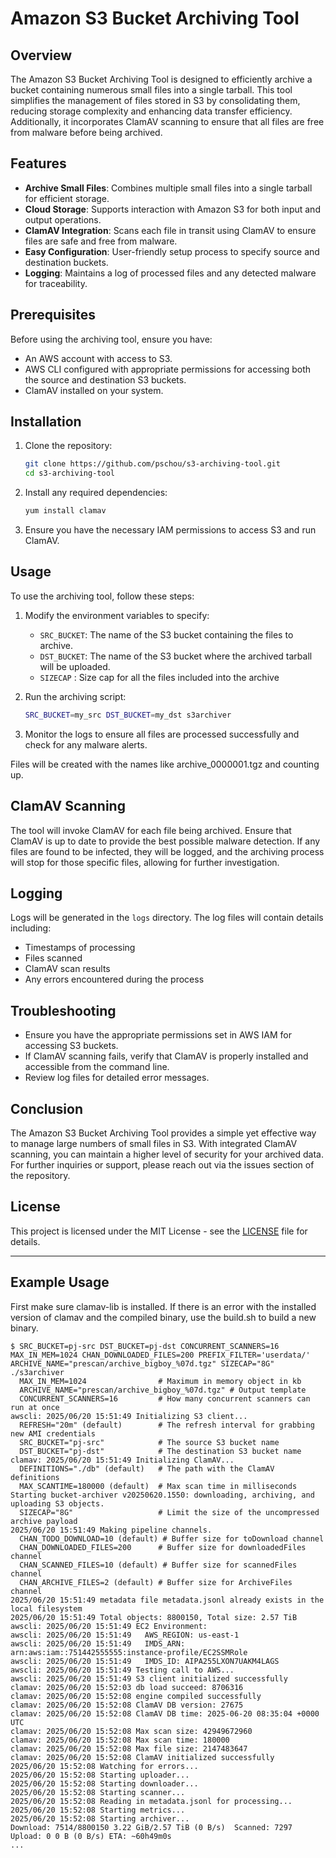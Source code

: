 # Amazon S3 Bucket Archiving Tool

## Overview

The Amazon S3 Bucket Archiving Tool is designed to efficiently archive a bucket containing numerous small files into a single tarball. This tool simplifies the management of files stored in S3 by consolidating them, reducing storage complexity and enhancing data transfer efficiency. Additionally, it incorporates ClamAV scanning to ensure that all files are free from malware before being archived.

## Features

- **Archive Small Files**: Combines multiple small files into a single tarball for efficient storage.
- **Cloud Storage**: Supports interaction with Amazon S3 for both input and output operations.
- **ClamAV Integration**: Scans each file in transit using ClamAV to ensure files are safe and free from malware.
- **Easy Configuration**: User-friendly setup process to specify source and destination buckets.
- **Logging**: Maintains a log of processed files and any detected malware for traceability.

## Prerequisites

Before using the archiving tool, ensure you have:

- An AWS account with access to S3.
- AWS CLI configured with appropriate permissions for accessing both the source and destination S3 buckets.
- ClamAV installed on your system.

## Installation

1. Clone the repository:
   ```bash
   git clone https://github.com/pschou/s3-archiving-tool.git
   cd s3-archiving-tool
   ```

2. Install any required dependencies:
   ```bash
   yum install clamav
   ```

3. Ensure you have the necessary IAM permissions to access S3 and run ClamAV.

## Usage

To use the archiving tool, follow these steps:

1. Modify the environment variables to specify:
   - `SRC_BUCKET`: The name of the S3 bucket containing the files to archive.
   - `DST_BUCKET`: The name of the S3 bucket where the archived tarball will be uploaded.
   - `SIZECAP`   : Size cap for all the files included into the archive

2. Run the archiving script:
   ```bash
   SRC_BUCKET=my_src DST_BUCKET=my_dst s3archiver
   ```

3. Monitor the logs to ensure all files are processed successfully and check for any malware alerts.

Files will be created with the names like archive_0000001.tgz and counting up.

## ClamAV Scanning

The tool will invoke ClamAV for each file being archived. Ensure that ClamAV is up to date to provide the best possible malware detection. If any files are found to be infected, they will be logged, and the archiving process will stop for those specific files, allowing for further investigation.

## Logging

Logs will be generated in the `logs` directory. The log files will contain details including:

- Timestamps of processing
- Files scanned
- ClamAV scan results
- Any errors encountered during the process

## Troubleshooting

- Ensure you have the appropriate permissions set in AWS IAM for accessing S3 buckets.
- If ClamAV scanning fails, verify that ClamAV is properly installed and accessible from the command line.
- Review log files for detailed error messages.

## Conclusion

The Amazon S3 Bucket Archiving Tool provides a simple yet effective way to manage large numbers of small files in S3. With integrated ClamAV scanning, you can maintain a higher level of security for your archived data. For further inquiries or support, please reach out via the issues section of the repository.

## License

This project is licensed under the MIT License - see the [LICENSE](LICENSE) file for details.

---

## Example Usage

First make sure clamav-lib is installed.  If there is an error with the installed version of clamav and the compiled binary, use the build.sh to build a new binary.

```
$ SRC_BUCKET=pj-src DST_BUCKET=pj-dst CONCURRENT_SCANNERS=16 MAX_IN_MEM=1024 CHAN_DOWNLOADED_FILES=200 PREFIX_FILTER='userdata/' ARCHIVE_NAME="prescan/archive_bigboy_%07d.tgz" SIZECAP="8G" ./s3archiver
  MAX_IN_MEM=1024                # Maximum in memory object in kb
  ARCHIVE_NAME="prescan/archive_bigboy_%07d.tgz" # Output template
  CONCURRENT_SCANNERS=16         # How many concurrent scanners can run at once
awscli: 2025/06/20 15:51:49 Initializing S3 client...
  REFRESH="20m" (default)        # The refresh interval for grabbing new AMI credentials
  SRC_BUCKET="pj-src"            # The source S3 bucket name
  DST_BUCKET="pj-dst"            # The destination S3 bucket name
clamav: 2025/06/20 15:51:49 Initializing ClamAV...
  DEFINITIONS="./db" (default)   # The path with the ClamAV definitions
  MAX_SCANTIME=180000 (default)  # Max scan time in milliseconds
Starting bucket-archiver v20250620.1550: downloading, archiving, and uploading S3 objects.
  SIZECAP="8G"                   # Limit the size of the uncompressed archive payload
2025/06/20 15:51:49 Making pipeline channels.
  CHAN_TODO_DOWNLOAD=10 (default) # Buffer size for toDownload channel
  CHAN_DOWNLOADED_FILES=200      # Buffer size for downloadedFiles channel
  CHAN_SCANNED_FILES=10 (default) # Buffer size for scannedFiles channel
  CHAN_ARCHIVE_FILES=2 (default) # Buffer size for ArchiveFiles channel
2025/06/20 15:51:49 metadata file metadata.jsonl already exists in the local filesystem
2025/06/20 15:51:49 Total objects: 8800150, Total size: 2.57 TiB
awscli: 2025/06/20 15:51:49 EC2 Environment:
awscli: 2025/06/20 15:51:49   AWS_REGION: us-east-1
awscli: 2025/06/20 15:51:49   IMDS_ARN: arn:aws:iam::751442555555:instance-profile/EC2SSMRole
awscli: 2025/06/20 15:51:49   IMDS_ID: AIPA255LXON7UAKM4LAGS
awscli: 2025/06/20 15:51:49 Testing call to AWS...
awscli: 2025/06/20 15:51:49 S3 client initialized successfully
clamav: 2025/06/20 15:52:03 db load succeed: 8706316
clamav: 2025/06/20 15:52:08 engine compiled successfully
clamav: 2025/06/20 15:52:08 ClamAV DB version: 27675
clamav: 2025/06/20 15:52:08 ClamAV DB time: 2025-06-20 08:35:04 +0000 UTC
clamav: 2025/06/20 15:52:08 Max scan size: 42949672960
clamav: 2025/06/20 15:52:08 Max scan time: 180000
clamav: 2025/06/20 15:52:08 Max file size: 2147483647
clamav: 2025/06/20 15:52:08 ClamAV initialized successfully
2025/06/20 15:52:08 Watching for errors...
2025/06/20 15:52:08 Starting uploader...
2025/06/20 15:52:08 Starting downloader...
2025/06/20 15:52:08 Starting scanner...
2025/06/20 15:52:08 Reading in metadata.jsonl for processing...
2025/06/20 15:52:08 Starting metrics...
2025/06/20 15:52:08 Starting archiver...
Download: 7514/8800150 3.22 GiB/2.57 TiB (0 B/s)  Scanned: 7297  Upload: 0 0 B (0 B/s) ETA: ~60h49m0s
...
```
